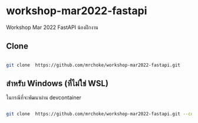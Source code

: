 # workshop-mar2022-fastapi
Workshop Mar 2022 FastAPI น้องฝึกงาน

## Clone
```bash

git clone  https://github.com/mrchoke/workshop-mar2022-fastapi.git

```

## สำหรับ Windows (ที่ไม่ใช่ WSL)

ในกรณีที่จะพัฒนาผ่าน devcontainer

```bash

git clone  https://github.com/mrchoke/workshop-mar2022-fastapi.git --config core.autocrlf=input

```

